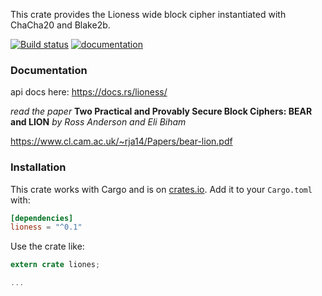 
This crate provides the Lioness wide block cipher instantiated with ChaCha20 and Blake2b.

[![Build status](https://api.travis-ci.org/burdges/lioness-rs.png?branch=master)](https://travis-ci.org/burdges/lioness-rs)
[![documentation](https://docs.rs/lioness/badge.svg)](https://docs.rs/lioness/)


### Documentation

api docs here: <https://docs.rs/lioness/>

_read the paper_
**Two Practical and Provably Secure Block Ciphers: BEAR and LION**
*by Ross Anderson and Eli Biham*

https://www.cl.cam.ac.uk/~rja14/Papers/bear-lion.pdf


### Installation

This crate works with Cargo and is on
[crates.io](https://crates.io/crates/lioness).  Add it to your `Cargo.toml` with:

```toml
[dependencies]
lioness = "^0.1"
```

Use the crate like:

```rust
extern crate liones;

...
```
